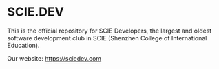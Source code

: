 # SCIE.DEV

This is the official repository for SCIE Developers, the largest and oldest software development club in SCIE (Shenzhen College of International Education).

Our website: https://sciedev.com
